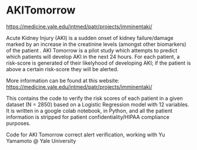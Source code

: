 # AKITomorrow

https://medicine.yale.edu/intmed/patr/projects/imminentaki/


Acute Kidney Injury (AKI) is a sudden onset of kidney failure/damage marked by an increase in the creatinine levels (amongst other biomarkers) of the patient . AKI Tomorrow is a pilot study which attempts to predict which patients will develop AKI in the next 24 hours. For each patient, a risk-score is generated of their likelyhood of developing AKI; if the patient is above  a certain risk-score they will be alerted. 

More information can be found at this website:
https://medicine.yale.edu/intmed/patr/projects/imminentaki/

This contains the code to verify the risk scores of each patient in a given dataset (N = 2850) based on a Logistic Regression model with 12 variables. It is written in a google colab notebook, in Python, and all the patient information is stripped for patient confidentiality/HIPAA compliance purposes. 


Code for AKI Tomorrow correct alert verification, working with Yu Yamamoto @ Yale University
